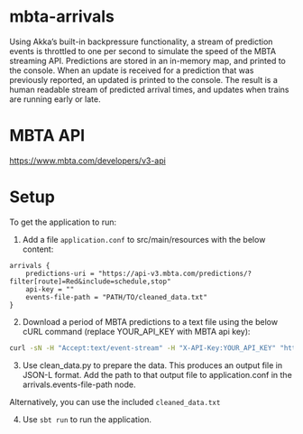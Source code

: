 # mbta-arrivals
Using Akka’s built-in backpressure functionality, a stream of prediction events is throttled to one per second to simulate the speed of the MBTA streaming API. Predictions are stored in an in-memory map, and printed to the console. When an update is received for a prediction that was previously reported, an updated is printed to the console. The result is a human readable stream of predicted arrival times, and updates when trains are running early or late.

# MBTA API
https://www.mbta.com/developers/v3-api

# Setup
To get the application to run:

1. Add a file `application.conf` to src/main/resources with the below content:

```
arrivals {
    predictions-uri = "https://api-v3.mbta.com/predictions/?filter[route]=Red&include=schedule,stop"
    api-key = ""
    events-file-path = "PATH/TO/cleaned_data.txt"
}
```

2. Download a period of MBTA predictions to a text file using the below cURL command (replace YOUR_API_KEY with MBTA api key):

```sh
curl -sN -H "Accept:text/event-stream" -H "X-API-Key:YOUR_API_KEY" "https://api-v3.mbta.com/predictions/?filter\[route\]=Red&include=schedule,stop" > ~/Desktop/raw-data.txt
```

3. Use clean_data.py to prepare the data. This produces an output file in JSON-L format. Add the path to that output file to application.conf in the arrivals.events-file-path node.

Alternatively, you can use the included `cleaned_data.txt`

4. Use `sbt run` to run the application. 
